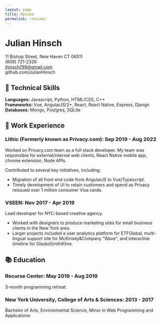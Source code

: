 ```yaml
---
layout: page
title: Resume
permalink: /resume/
---
```


# Julian Hinsch

11 Bishop Street, New Haven CT 06511  
(609) 721-2326  
jhinsch799@gmail.com  
github.com/JulianHinsch

## :wrench: Technical Skills 

**Languages:**  Javascript, Python, HTML/CSS, C++  
**Frameworks:** Vue, AngularJS/2+, React, React Native, Express, Django  
**Databases:** Mongo, Postgres, SQLite  

## :briefcase: Work Experience 

### Lithic (Formerly known as Privacy.com): Sep 2019 - Aug 2022

Worked on Privacy.com team as a full stack developer.
My team was responsible for external/internal web clients, React Native mobile app, chrome extension, Node APIs.

Contributed to several key initiatives, including:

- Migration of all front end code from AngularJS to Vue/Typescript.
- Timely development of UI to retain customers and spend as Privacy reissued over 1 million consumer Visa cards.

### VSEEN: Nov 2017 -  Apr 2019

Lead developer for NYC-based creative agency.

- Worked with designers to produce marketing sites for small business clients in the New York area.
- Larger projects included a user analytics platform for ETFGlobal, multi-lingual support site for McKinsey&Company "Wave", and interactive timeline for GlaskoSmithKline.

## :books: Education 

### Recurse Center: May 2019 - Aug 2019
3-month programming retreat.

### New York University, College of Arts & Sciences: 2013 - 2017
Bachelor of Arts, Environmental Science, Minor in Web Programming and Applications
